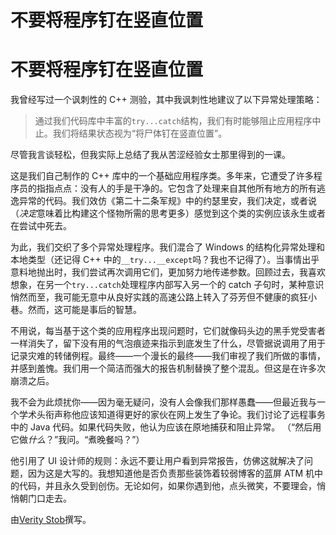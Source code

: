 # 不要将程序钉在竖直位置

# 不要将程序钉在竖直位置

我曾经写过一个讽刺性的 C++ 测验，其中我讽刺性地建议了以下异常处理策略：

> 通过我们代码库中丰富的`try...catch`结构，我们有时能够阻止应用程序中止。我们将结果状态视为“将尸体钉在竖直位置”。

尽管我言谈轻松，但我实际上总结了我从苦涩经验女士那里得到的一课。

这是我们自己制作的 C++ 库中的一个基础应用程序类。多年来，它遭受了许多程序员的指指点点：没有人的手是干净的。它包含了处理来自其他所有地方的所有逃逸异常的代码。我们效仿《第二十二条军规》中的约瑟里安，我们决定，或者说（*决定*意味着比构建这个怪物所需的思考更多）感觉到这个类的实例应该永生或者在尝试中死去。

为此，我们交织了多个异常处理程序。我们混合了 Windows 的结构化异常处理和本地类型（还记得 C++ 中的`__try...__except`吗？我也不记得了）。当事情出乎意料地抛出时，我们尝试再次调用它们，更加努力地传递参数。回顾过去，我喜欢想象，在另一个`try...catch`处理程序内部写入另一个的 catch 子句时，某种意识悄然而至，我可能无意中从良好实践的高速公路上转入了芬芳但不健康的疯狂小巷。然而，这可能是事后的智慧。

不用说，每当基于这个类的应用程序出现问题时，它们就像码头边的黑手党受害者一样消失了，留下没有用的气泡痕迹来指示到底发生了什么，尽管据说调用了用于记录灾难的转储例程。最终——一个漫长的最终——我们审视了我们所做的事情，并感到羞愧。我们用一个简洁而强大的报告机制替换了整个混乱。但这是在许多次崩溃之后。

我不会为此烦扰你——因为毫无疑问，没有人会像我们那样愚蠢——但最近我与一个学术头衔声称他应该知道得更好的家伙在网上发生了争论。我们讨论了远程事务中的 Java 代码。如果代码失败，他认为应该在原地捕获和阻止异常。 （“然后用它做*什么*？”我问。“煮晚餐吗？”）

他引用了 UI 设计师的规则：永远不要让用户看到异常报告，仿佛这就解决了问题，因为这是大写的。我想知道他是否负责那些装饰着较弱博客的蓝屏 ATM 机中的代码，并且永久受到创伤。无论如何，如果你遇到他，点头微笑，不要理会，悄悄朝门口走去。

由[Verity Stob](http://programmer.97things.oreilly.com/wiki/index.php/Verity_Stob)撰写。

